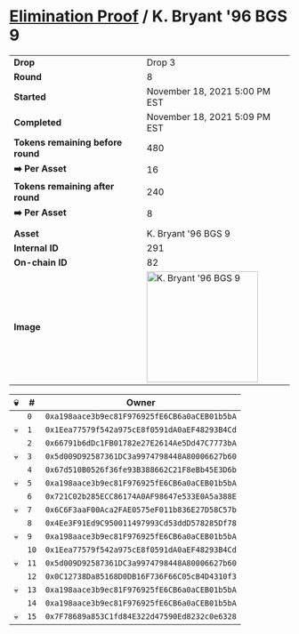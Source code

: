 # [Elimination Proof](./readme.md) / K. Bryant &#039;96 BGS 9

|||
|---|---|
| **Drop** | Drop 3 |
| **Round** | 8 |
| **Started** | November 18, 2021 5:00 PM EST |
| **Completed** | November 18, 2021 5:09 PM EST |
| **Tokens remaining before round** | 480 |
| **➡️ Per Asset** | 16 |
| **Tokens remaining after round** | 240 |
| **➡️ Per Asset** | 8 |
| | |
| **Asset** | K. Bryant &#039;96 BGS 9 |
| **Internal ID** | 291 |
| **On-chain ID** | 82 |
| **Image** | <img src="https://tcdn.blokpax.com/94d9199b-dc41-4c06-9fa5-645d34b46ced/120bb77ffe9b205d1f02e81d3309060ab4e65250f17306e13e70390b934c5e8e.jpg" height="200" alt="K. Bryant &#039;96 BGS 9" /> |


| 💀 | # | Owner |
| --- | --- | --- |
|  | `0` | `0xa198aace3b9ec81F976925fE6CB6a0aCEB01b5bA` |
| 💀 | `1` | `0x1Eea77579f542a975cE8f0591dA0aEF48293B4Cd` |
|  | `2` | `0x66791b6dDc1FB01782e27E2614Ae5Dd47C7773bA` |
| 💀 | `3` | `0x5d009D92587361DC3a9974798448A80006627b60` |
|  | `4` | `0x67d510B0526f36fe93B388662C21F8eBb45E3D6b` |
| 💀 | `5` | `0xa198aace3b9ec81F976925fE6CB6a0aCEB01b5bA` |
|  | `6` | `0x721C02b285ECC86174A0AF98647e533E0A5a388E` |
| 💀 | `7` | `0x6C6F3aaF00Aca2FAE0575eF011b836E27D58C57b` |
|  | `8` | `0x4Ee3F91Ed9C950011497993Cd53ddD578285Df78` |
| 💀 | `9` | `0xa198aace3b9ec81F976925fE6CB6a0aCEB01b5bA` |
|  | `10` | `0x1Eea77579f542a975cE8f0591dA0aEF48293B4Cd` |
| 💀 | `11` | `0x5d009D92587361DC3a9974798448A80006627b60` |
|  | `12` | `0x0C12738Da85168D0DB16F736F66C05cB4D4310f3` |
| 💀 | `13` | `0xa198aace3b9ec81F976925fE6CB6a0aCEB01b5bA` |
|  | `14` | `0xa198aace3b9ec81F976925fE6CB6a0aCEB01b5bA` |
| 💀 | `15` | `0x7F78689a853C1fd84E322d47590Ed8232c0e6328` |
